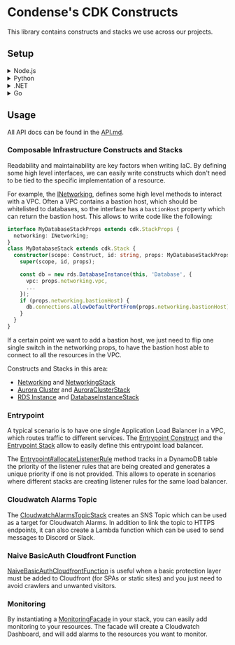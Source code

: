 # Condense's CDK Constructs

This library contains constructs and stacks we use across our projects.

## Setup

<details>
  <summary>Node.js</summary>
  Install the package:

  ```bash
  npm install @condensetech/cdk-constructs # or
  yarn add @condensetech/cdk-constructs # or
  pnpm add @condensetech/cdk-constructs
  ```

  Import it:

  ```ts
  import * as condense from '@condensetech/cdk-constructs';
  ```
</details>
<details>
  <summary>Python</summary>
  Install the package:

  ```bash
  pip install condensetech.cdk-constructs
  ```

  Import it:

  ```py
  from condensetech import cdk_constructs
  ```
</details>
<details>
  <summary>.NET</summary>
  Install the package:

  ```bash
  dotnet add package CondenseTech.CdkConstructs
  ```

  Import it:

  ```csharp
  using CondenseTech.CdkConstructs;
  ```
</details>
<details>
  <summary>Go</summary>
  Install the package:

  ```bash
  go get github.com/condensetech/cdk-constructs
  ```

  Import it:

  ```go
  import "github.com/condensetech/cdk-constructs"
  ```
</details>

## Usage

All API docs can be found in the [API.md](./API.md).

### Composable Infrastructure Constructs and Stacks

Readability and maintainability are key factors when writing IaC. By defining some high level interfaces, we can easily write constructs which don't need to be tied to the specific implementation of a resource.

For example, the [INetworking](lib/interfaces.ts), defines some high level methods to interact with a VPC. Often a VPC contains a bastion host, which should be whitelisted to databases, so the interface has a `bastionHost` property which can return the bastion host. This allows to write code like the following:

```ts
interface MyDatabaseStackProps extends cdk.StackProps {
  networking: INetworking;
}
class MyDatabaseStack extends cdk.Stack {
  constructor(scope: Construct, id: string, props: MyDatabaseStackProps) {
    super(scope, id, props);

    const db = new rds.DatabaseInstance(this, 'Database', {
      vpc: props.networking.vpc,
      ...
    });
    if (props.networking.bastionHost) {
      db.connections.allowDefaultPortFrom(props.networking.bastionHost);
    }
  }
}
```

If a certain point we want to add a bastion host, we just need to flip one single switch in the networking props, to have the bastion host able to connect to all the resources in the VPC.

Constructs and Stacks in this area:
- [Networking](lib/constructs/networking.ts) and [NetworkingStack](lib/stacks/networking.ts)
- [Aurora Cluster](lib/constructs/aurora-cluster.ts) and [AuroraClusterStack](lib/stacks/aurora-cluster.ts)
- [RDS Instance](lib/constructs/database-instance.ts) and [DatabaseInstanceStack](lib/stacks/database-instance.ts)

### Entrypoint

A typical scenario is to have one single Application Load Balancer in a VPC, which routes traffic to different services. The [Entrypoint Construct](lib/constructs/entrypoint.ts) and the [Entrypoint Stack](lib/stacks/entrypoint-stack.ts) allow to easily define this entrypoint load balancer.

The [Entrypoint#allocateListenerRule](API.md#@condensetech/cdk-constructs.Entrypoint.allocateListenerRule) method tracks in a DynamoDB table the priority of the listener rules that are being created and generates a unique priority if one is not provided. This allows to operate in scenarios where different stacks are creating listener rules for the same load balancer.

### Cloudwatch Alarms Topic

The [CloudwatchAlarmsTopicStack](lib/stacks/cloudwatch-alarms-topic-stack.ts) creates an SNS Topic which can be used as a target for Cloudwatch Alarms. In addition to link the topic to HTTPS endpoints, it can also create a Lambda function which can be used to send messages to Discord or Slack.

### Naive BasicAuth Cloudfront Function

[NaiveBasicAuthCloudfrontFunction](lib/constructs/naive-basic-auth-cloudfront-function.ts) is useful when a basic protection layer must be added to Cloudfront (for SPAs or static sites) and you just need to avoid crawlers and unwanted visitors.

### Monitoring

By instantiating a [MonitoringFacade](lib/constructs/monitoring/monitoring-facade.ts) in your stack, you can easily add monitoring to your resources. The facade will create a Cloudwatch Dashboard, and will add alarms to the resources you want to monitor.
